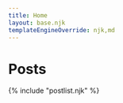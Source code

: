 ```yaml
---
title: Home
layout: base.njk
templateEngineOverride: njk,md
---
```






# Posts  

{% include "postlist.njk" %}

